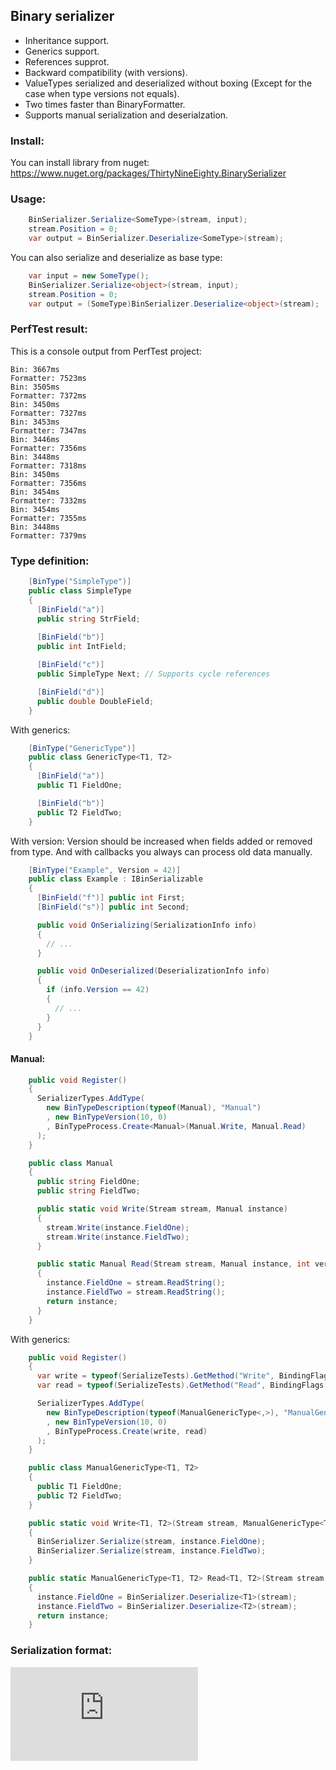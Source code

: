 ## Binary serializer
- Inheritance support.
- Generics support.
- References supprot.
- Backward compatibility (with versions).
- ValueTypes serialized and deserialized without boxing (Except for the case when type versions not equals).
- Two times faster than BinaryFormatter.
- Supports manual serialization and deserialzation.

### Install:
You can install library from nuget:
https://www.nuget.org/packages/ThirtyNineEighty.BinarySerializer

### Usage:
``` C#
    BinSerializer.Serialize<SomeType>(stream, input);
    stream.Position = 0;
    var output = BinSerializer.Deserialize<SomeType>(stream);
```

You can also serialize and deserialize as base type:
``` C#
    var input = new SomeType();
    BinSerializer.Serialize<object>(stream, input);
    stream.Position = 0;
    var output = (SomeType)BinSerializer.Deserialize<object>(stream);
```

### PerfTest result:
This is a console output from PerfTest project:
```
Bin: 3667ms
Formatter: 7523ms
Bin: 3505ms
Formatter: 7372ms
Bin: 3450ms
Formatter: 7327ms
Bin: 3453ms
Formatter: 7347ms
Bin: 3446ms
Formatter: 7356ms
Bin: 3448ms
Formatter: 7318ms
Bin: 3450ms
Formatter: 7356ms
Bin: 3454ms
Formatter: 7332ms
Bin: 3454ms
Formatter: 7355ms
Bin: 3448ms
Formatter: 7379ms
```

### Type definition:
``` C#
    [BinType("SimpleType")]
    public class SimpleType
    {
      [BinField("a")]
      public string StrField;
      
      [BinField("b")]
      public int IntField;

      [BinField("c")]
      public SimpleType Next; // Supports cycle references

      [BinField("d")]
      public double DoubleField;
    }
```

With generics:
``` C#
    [BinType("GenericType")]
    public class GenericType<T1, T2>
    {
      [BinField("a")]
      public T1 FieldOne;

      [BinField("b")]
      public T2 FieldTwo;
    }
```

With version:
Version should be increased when fields added or removed from type.
And with callbacks you always can process old data manually.
``` C#
    [BinType("Example", Version = 42)]
    public class Example : IBinSerializable
    {
      [BinField("f")] public int First;
      [BinField("s")] public int Second;

      public void OnSerializing(SerializationInfo info)
      {
        // ...
      }

      public void OnDeserialized(DeserializationInfo info)
      {
        if (info.Version == 42)
        {
          // ...
        }
      }
    }
```

#### Manual:
``` C#
    public void Register()
    {
      SerializerTypes.AddType(
        new BinTypeDescription(typeof(Manual), "Manual")
        , new BinTypeVersion(10, 0)
        , BinTypeProcess.Create<Manual>(Manual.Write, Manual.Read)
      );
    }

    public class Manual
    {
      public string FieldOne;
      public string FieldTwo;

      public static void Write(Stream stream, Manual instance)
      {
        stream.Write(instance.FieldOne);
        stream.Write(instance.FieldTwo);
      }

      public static Manual Read(Stream stream, Manual instance, int version)
      {
        instance.FieldOne = stream.ReadString();
        instance.FieldTwo = stream.ReadString();
        return instance;
      }
    }
```

With generics:
``` C#
    public void Register()
    {
      var write = typeof(SerializeTests).GetMethod("Write", BindingFlags.Static | BindingFlags.Public);
      var read = typeof(SerializeTests).GetMethod("Read", BindingFlags.Static | BindingFlags.Public);

      SerializerTypes.AddType(
        new BinTypeDescription(typeof(ManualGenericType<,>), "ManualGenericType")
        , new BinTypeVersion(10, 0)
        , BinTypeProcess.Create(write, read)
      );
    }

    public class ManualGenericType<T1, T2>
    {
      public T1 FieldOne;
      public T2 FieldTwo;
    }

    public static void Write<T1, T2>(Stream stream, ManualGenericType<T1, T2> instance)
    {
      BinSerializer.Serialize(stream, instance.FieldOne);
      BinSerializer.Serialize(stream, instance.FieldTwo);
    }

    public static ManualGenericType<T1, T2> Read<T1, T2>(Stream stream, ManualGenericType<T1, T2> instance, int version)
    {
      instance.FieldOne = BinSerializer.Deserialize<T1>(stream);
      instance.FieldTwo = BinSerializer.Deserialize<T2>(stream);
      return instance;
    }
```

### Serialization format:
![Link](https://github.com/Nirklav/BinSerializer/blob/master/Format.md)
